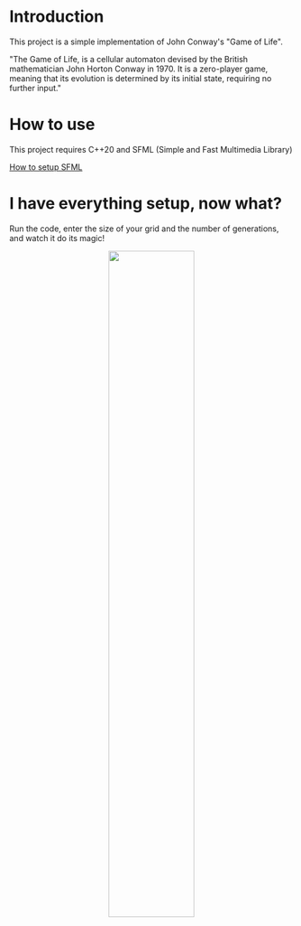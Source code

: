 # Introduction

This project is a simple implementation of John Conway's "Game of Life".   
  
"The Game of Life, is a cellular automaton devised by the British mathematician John Horton Conway in 1970. It is a zero-player game, meaning that its evolution is determined by its initial state, requiring no further input."
  
# How to use
This project requires C++20 and SFML (Simple and Fast Multimedia Library)
  
[How to setup SFML](https://www.sfml-dev.org/tutorials/2.5/start-vc.php)
  
# I have everything setup, now what?
Run the code, enter the size of your grid and the number of generations, and watch it do its magic!
  
<p align="center">
  <img src="https://github.com/MiTsSsS/John-Conway-Game-of-Life/blob/master/GoLExecGif.gif" width = 55%; height=55% />
</p>
